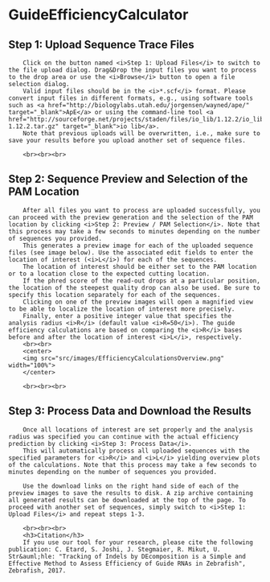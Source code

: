 # GuideEfficiencyCalculator

## Step 1: Upload Sequence Trace Files
		Click on the button named <i>Step 1: Upload Files</i> to switch to the file upload dialog. Drag&Drop the input files you want to process to the drop area or use the <i>Browse</i> button to open a file selection dialog.
		Valid input files should be in the <i>*.scf</i> format. Please convert input files in different formats, e.g., using software tools such as <a href="http://biologylabs.utah.edu/jorgensen/wayned/ape/" target="_blank">ApE</a> or using the command-line tool <a href="http://sourceforge.net/projects/staden/files/io_lib/1.12.2/io_lib-1.12.2.tar.gz" target="_blank">io lib</a>.
		Note that previous uploads will be overwritten, i.e., make sure to save your results before you upload another set of sequence files.
		
		<br><br><br>


## Step 2: Sequence Preview and Selection of the PAM Location
		After all files you want to process are uploaded successfully, you can proceed with the preview generation and the selection of the PAM location by clicking <i>Step 2: Preview / PAM Selection</i>. Note that this process may take a few seconds to minutes depending on the number of sequences you provided.
		This generates a preview image for each of the uploaded sequence files (see image below). Use the associated edit fields to enter the location of interest (<i>L</i>) for each of the sequences.
		The location of interest should be either set to the PAM location or to a location close to the expected cutting location.
		If the phred score of the read-out drops at a particular position, the location of the steepest quality drop can also be used. Be sure to specify this location separately for each of the sequences. 
		Clicking on one of the preview images will open a magnified view to be able to localize the location of interest more precisely.
		Finally, enter a positive integer value that specifies the analysis radius <i>R</i> (default value <i>R=50</i>). The guide efficiency calculations are based on comparing the <i>R</i> bases before and after the location of interest <i>L</i>, respectively.
		<br><br>
		<center>
		<img src="src/images/EfficiencyCalculationsOverview.png" width="100%">
		</center>
		
		<br><br><br>

## Step 3: Process Data and Download the Results
		Once all locations of interest are set properly and the analysis radius was specified you can continue with the actual efficiency prediction by clicking <i>Step 3: Process Data</i>. 
		This will automatically process all uploaded sequences with the specified parameters for <i>R</i> and <i>L</i> yielding overview plots of the calculations. Note that this process may take a few seconds to minutes depending on the number of sequences you provided.
		
		Use the download links on the right hand side of each of the preview images to save the results to disk. A zip archive containing all generated results can be downloaded at the top of the page. To proceed with another set of sequences, simply switch to <i>Step 1: Upload Files</i> and repeat steps 1-3.
		
		<br><br><br>
		<h3>Citation</h3>
		If you use our tool for your research, please cite the following publication: C. Etard, S. Joshi, J. Stegmaier, R. Mikut, U. Str&auml;hle: "Tracking of Indels by DEcomposition is a Simple and Effective Method to Assess Efficiency of Guide RNAs in Zebrafish", Zebrafish, 2017.
